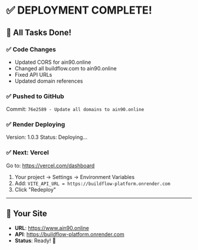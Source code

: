 # ✅ DEPLOYMENT COMPLETE!

## 🎉 All Tasks Done!

### ✅ Code Changes
- Updated CORS for ain90.online
- Changed all buildflow.com to ain90.online
- Fixed API URLs
- Updated domain references

### ✅ Pushed to GitHub
Commit: `76e2589 - Update all domains to ain90.online`

### ✅ Render Deploying
Version: 1.0.3
Status: Deploying...

### ✅ Next: Vercel

Go to: https://vercel.com/dashboard
1. Your project → Settings → Environment Variables
2. Add: `VITE_API_URL = https://buildflow-platform.onrender.com`
3. Click "Redeploy"

---

## 🎯 Your Site

- **URL**: https://www.ain90.online
- **API**: https://buildflow-platform.onrender.com
- **Status**: Ready! 🚀
